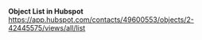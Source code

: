 **Object List in Hubspot**
https://app.hubspot.com/contacts/49600553/objects/2-42445575/views/all/list